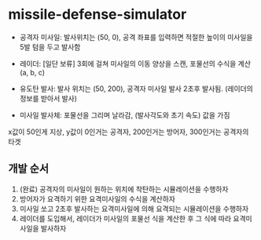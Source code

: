 # missile-defense-simulator

- 공격자 미사일: 발사위치는 (50, 0), 공격 좌표를 입력하면 적절한 높이의 미사일을 5발 텀을 두고 발사함

- 레이더: [일단 보류] 3회에 걸쳐 미사일의 이동 양상을 스캔, 포물선의 수식을 계산 (a, b, c)

- 유도탄 발사: 발사 위치는 (50, 200), 공격자 미사일 발사 2초후 발사됨. (레이더의 정보를 받아서 발사)

- 미사일 발사체: 포물선을 그리며 날라감, (발사각도와 초기 속도) 값을 가짐


x값이 50인게 지상, y값이 0인거는 공격자, 200인거는 방어자, 300인거는 공격자의 타겟


##  개발 순서
1. (완료) 공격자의 미사일이 원하는 위치에 착탄하는 시뮬레이션을 수행하자
2. 방어자가 요격하기 위한 요격미사일의 수식을 계산하자
3. 미사일 쏘고 2초후 발사하는 요격미사일에 의해 요격되는 시뮬레이션을 수행하자
4. 레이더를 도입해서, 레이더가 미사일의 포물선 식을 계산한 후 그 식에 따라 요격미사일을 발사하자
